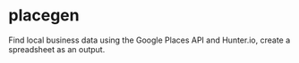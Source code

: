 # placegen
Find local business data using the Google Places API and Hunter.io, create a spreadsheet as an output. 
